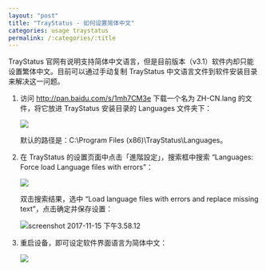 ```yaml
---
layout: "post"
title: "TrayStatus - 如何设置简体中文"
categories: usage traystatus
permalink: /:categories/:title
---
```


TrayStatus 官网有说明支持简体中文语言，但是目前版本（v3.1）软件内却只能设置繁体中文。目前可以通过手动复制 TrayStatus 中文语言文件到软件安装目录来解决这一问题。

1. 访问 http://pan.baidu.com/s/1mh7CM3e 下载一个名为 ZH-CN.lang 的文件，将它放进 TrayStatus 安装目录的 Languages 文件夹下：

	![](https://i.imgur.com/PJbFHlg.png)

	默认的路径是：C:\Program Files (x86)\TrayStatus\Languages。

2. 在 TrayStatus 的设置页面中点击「進階設定」，搜索框中搜索 “Languages: Force load Language files with errors”：

	![](https://i.imgur.com/9IudIU9.png)

	双击搜索结果，选中 “Load language files with errors and replace missing text”，点击确定并保存设置：

	![screenshot 2017-11-15 下午3.58.12](https://i.imgur.com/6bY8IE7.png)

3. 重启设备，即可设定软件界面语言为简体中文：

	![](https://i.imgur.com/DCzj9Ts.jpg)
